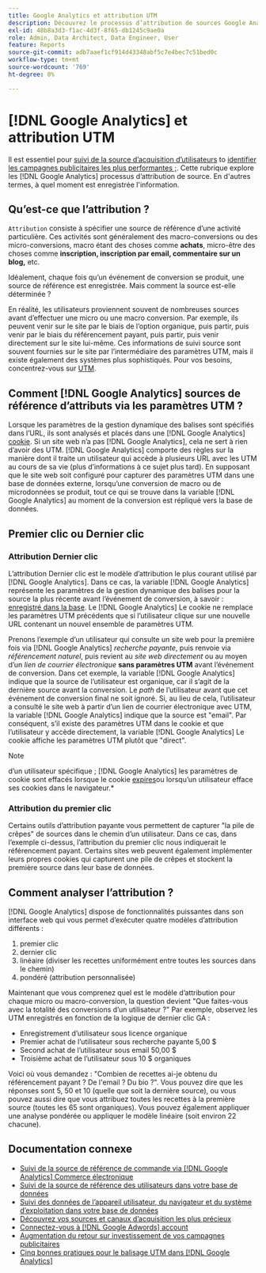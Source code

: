 ```yaml
---
title: Google Analytics et attribution UTM
description: Découvrez le processus d’attribution de sources Google Analytics.
exl-id: 48b8a3d3-f1ac-4d3f-8f65-db1245c9ae0a
role: Admin, Data Architect, Data Engineer, User
feature: Reports
source-git-commit: adb7aaef1cf914d43348abf5c7e4bec7c51bed0c
workflow-type: tm+mt
source-wordcount: '769'
ht-degree: 0%

---
```


# [!DNL Google Analytics] et attribution UTM

Il est essentiel pour [suivi de la source d’acquisition d’utilisateurs](../../data-analyst/analysis/google-track-user-acq.md) to [identifier les campagnes publicitaires les plus performantes ;](../../data-analyst/analysis/most-value-source-channel.md). Cette rubrique explore les [!DNL Google Analytics] processus d’attribution de source. En d&#39;autres termes, à quel moment est enregistrée l&#39;information.

## Qu’est-ce que l’attribution ?

`Attribution` consiste à spécifier une source de référence d’une activité particulière. Ces activités sont généralement des macro-conversions ou des micro-conversions, macro étant des choses comme **achats**, micro-être des choses comme **inscription, inscription par email, commentaire sur un blog,** etc.

Idéalement, chaque fois qu’un événement de conversion se produit, une source de référence est enregistrée. Mais comment la source est-elle déterminée ?

En réalité, les utilisateurs proviennent souvent de nombreuses sources avant d’effectuer une micro ou une macro conversion. Par exemple, ils peuvent venir sur le site par le biais de l’option organique, puis partir, puis venir par le biais du référencement payant, puis partir, puis venir directement sur le site lui-même. Ces informations de suivi source sont souvent fournies sur le site par l’intermédiaire des paramètres UTM, mais il existe également des systèmes plus sophistiqués. Pour vos besoins, concentrez-vous sur [UTM](https://support.google.com/analytics/answer/1033867?hl=en&amp;ref_topic=1032998).

## Comment [!DNL Google Analytics] sources de référence d’attributs via les paramètres UTM ?

Lorsque les paramètres de la gestion dynamique des balises sont spécifiés dans l’URL, ils sont analysés et placés dans une [!DNL Google Analytics] [cookie](https://en.wikipedia.org/wiki/HTTP_cookie). Si un site web n’a pas [!DNL Google Analytics], cela ne sert à rien d’avoir des UTM. [!DNL Google Analytics] comporte des règles sur la manière dont il traite un utilisateur qui accède à plusieurs URL avec les UTM au cours de sa vie (plus d’informations à ce sujet plus tard). En supposant que le site web soit configuré pour capturer des paramètres UTM dans une base de données externe, lorsqu’une conversion de macro ou de microdonnées se produit, tout ce qui se trouve dans la variable [!DNL Google Analytics] au moment de la conversion est répliqué vers la base de données.

## Premier clic ou Dernier clic

### Attribution Dernier clic

L’attribution Dernier clic est le modèle d’attribution le plus courant utilisé par [!DNL Google Analytics]. Dans ce cas, la variable [!DNL Google Analytics] représente les paramètres de la gestion dynamique des balises pour la source la plus récente avant l’événement de conversion, à savoir : [enregistré dans la base](../../data-analyst/analysis/google-track-user-acq.md). Le [!DNL Google Analytics] Le cookie ne remplace les paramètres UTM précédents que si l’utilisateur clique sur une nouvelle URL contenant un nouvel ensemble de paramètres UTM.

Prenons l’exemple d’un utilisateur qui consulte un site web pour la première fois via [!DNL Google Analytics] *recherche payante*, puis renvoie via *référencement naturel*, puis revient au *site web directement* ou au moyen d’un *lien de courrier électronique* **sans paramètres UTM** avant l’événement de conversion. Dans cet exemple, la variable [!DNL Google Analytics] indique que la source de l’utilisateur est organique, car il s’agit de la dernière source avant la conversion. Le *path* de l’utilisateur avant que cet événement de conversion final ne soit ignoré. Si, au lieu de cela, l’utilisateur a consulté le site web à partir d’un lien de courrier électronique avec UTM, la variable [!DNL Google Analytics] indique que la source est &quot;email&quot;. Par conséquent, s’il existe des paramètres UTM dans le cookie et que l’utilisateur y accède directement, la variable [!DNL Google Analytics] Le cookie affiche les paramètres UTM plutôt que &quot;direct&quot;.

>[!NOTE]
>
>d’un utilisateur spécifique ; [!DNL Google Analytics] les paramètres de cookie sont effacés lorsque le cookie [expires](https://developers.google.com/analytics/devguides/collection/analyticsjs/cookie-usage)ou lorsqu’un utilisateur efface ses cookies dans le navigateur.*

### Attribution du premier clic

Certains outils d’attribution payante vous permettent de capturer &quot;la pile de crêpes&quot; de sources dans le chemin d’un utilisateur. Dans ce cas, dans l’exemple ci-dessus, l’attribution du premier clic nous indiquerait le référencement payant. Certains sites web peuvent également implémenter leurs propres cookies qui capturent une pile de crêpes et stockent la première source dans leur base de données.

## Comment analyser l’attribution ?

[!DNL Google Analytics] dispose de fonctionnalités puissantes dans son interface web qui vous permet d’exécuter quatre modèles d’attribution différents :

1. premier clic
1. dernier clic
1. linéaire (diviser les recettes uniformément entre toutes les sources dans le chemin)
1. pondéré (attribution personnalisée)

Maintenant que vous comprenez quel est le modèle d’attribution pour chaque micro ou macro-conversion, la question devient &quot;Que faites-vous avec la totalité des conversions d’un utilisateur ?&quot;  Par exemple, observez les UTM enregistrés en fonction de la logique de dernier clic GA :

* Enregistrement d’utilisateur sous licence organique
* Premier achat de l’utilisateur sous recherche payante 5,00 $
* Second achat de l’utilisateur sous email 50,00 $
* Troisième achat de l’utilisateur sous 10 $ organiques

Voici où vous demandez : &quot;Combien de recettes ai-je obtenu du référencement payant ? De l&#39;email ?  Du bio ?&quot;. Vous pouvez dire que les réponses sont 5, 50 et 10 (quelle que soit la dernière source), ou vous pouvez aussi dire que vous attribuez toutes les recettes à la première source (toutes les 65 sont organiques). Vous pouvez également appliquer une analyse pondérée ou appliquer le modèle linéaire (soit environ 22 chacune).

## Documentation connexe

* [Suivi de la source de référence de commande via [!DNL Google Analytics] Commerce électronique](../importing-data/integrations/google-ecommerce.md)
* [Suivi de la source de référence des utilisateurs dans votre base de données](../analysis/google-track-user-acq.md)
* [Suivi des données de l’appareil utilisateur, du navigateur et du système d’exploitation dans votre base de données](../analysis/google-track-user-acq.md)
* [Découvrez vos sources et canaux d’acquisition les plus précieux](../analysis/most-value-source-channel.md)
* [Connectez-vous à [!DNL Google Adwords] account](../importing-data/integrations/google-adwords.md)
* [Augmentation du retour sur investissement de vos campagnes publicitaires](../analysis/roi-ad-camp.md)
* [Cinq bonnes pratiques pour le balisage UTM dans [!DNL Google Analytics]](../../best-practices/utm-tagging-google.md)
